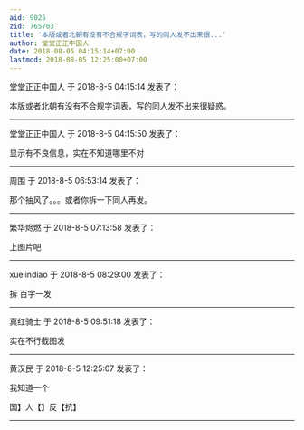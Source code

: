 ```yaml
---
aid: 9025
zid: 765703
title: '本版或者北朝有没有不合规字词表，写的同人发不出来很...'
author: 堂堂正正中国人
date: 2018-08-05 04:15:14+07:00
lastmod: 2018-08-05 12:25:00+07:00
---
```


堂堂正正中国人 于 2018-8-5 04:15:14 发表了：

本版或者北朝有没有不合规字词表，写的同人发不出来很疑惑。

---------

堂堂正正中国人 于 2018-8-5 04:15:50 发表了：

显示有不良信息，实在不知道哪里不对

---------

周围 于 2018-8-5 06:53:14 发表了：

那个抽风了。。。或者你拆一下同人再发。

---------

繁华烬燃 于 2018-8-5 07:13:58 发表了：

上图片吧

---------

xuelindiao 于 2018-8-5 08:29:00 发表了：

拆 百字一发

---------

真红骑士 于 2018-8-5 09:51:18 发表了：

实在不行截图发

---------

黄汉民 于 2018-8-5 12:25:07 发表了：

我知道一个

国】人【】反【抗】

---------

